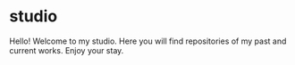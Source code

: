 # studio

Hello!
Welcome to my studio.
Here you will find repositories of my past and current works.
Enjoy your stay.
